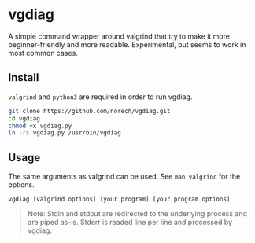 # vgdiag

A simple command wrapper around valgrind that try to make it more beginner-friendly
and more readable. Experimental, but seems to work in most common cases.

## Install

`valgrind` and `python3` are required in order to run vgdiag.

```bash
git clone https://github.com/norech/vgdiag.git
cd vgdiag
chmod +x vgdiag.py
ln -rs vgdiag.py /usr/bin/vgdiag
```

## Usage

The same arguments as valgrind can be used. See `man valgrind` for the options.

```
vgdiag [valgrind options] [your program] [your program options]
```

> Note: Stdin and stdout are redirected to the underlying process and are piped as-is.
> Stderr is readed line per line and processed by vgdiag.

